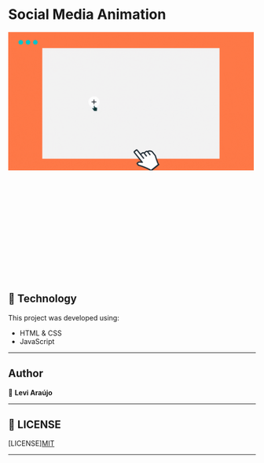 # Social Media Animation

<div style="width:500px; height:500px; margin:0;"><img src="./.github/assets/animation.gif"></div>

## :robot: Technology

This project was developed using:

+ HTML & CSS
+ JavaScript

---

## Author

👤 <strong> Levi Araújo </strong>

---

## :pencil: LICENSE
[LICENSE][MIT](https://choosealicense.com/licenses/mit/)

---
